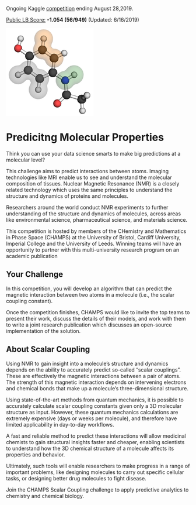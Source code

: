 Ongoing Kaggle [competition](https://www.kaggle.com/c/champs-scalar-coupling) ending August 28,2019.

[Public LB Score:](https://www.kaggle.com/c/champs-scalar-coupling/leaderboard) **-1.054 (56/949)** (Updated: 6/16/2019)

![title](champs.png)
# Predicitng Molecular Properties

Think you can use your data science smarts to make big predictions at a molecular level?

This challenge aims to predict interactions between atoms. Imaging technologies like MRI enable us to see and understand the molecular composition of tissues. Nuclear Magnetic Resonance (NMR) is a closely related technology which uses the same principles to understand the structure and dynamics of proteins and molecules.

Researchers around the world conduct NMR experiments to further understanding of the structure and dynamics of molecules, across areas like environmental science, pharmaceutical science, and materials science.

This competition is hosted by members of the CHemistry and Mathematics in Phase Space (CHAMPS) at the University of Bristol, Cardiff University, Imperial College and the University of Leeds. Winning teams will have an opportunity to partner with this multi-university research program on an academic publication

## Your Challenge

In this competition, you will develop an algorithm that can predict the magnetic interaction between two atoms in a molecule (i.e., the scalar coupling constant).

Once the competition finishes, CHAMPS would like to invite the top teams to present their work, discuss the details of their models, and work with them to write a joint research publication which discusses an open-source implementation of the solution.

## About Scalar Coupling

Using NMR to gain insight into a molecule’s structure and dynamics depends on the ability to accurately predict so-called “scalar couplings”. These are effectively the magnetic interactions between a pair of atoms. The strength of this magnetic interaction depends on intervening electrons and chemical bonds that make up a molecule’s three-dimensional structure.

Using state-of-the-art methods from quantum mechanics, it is possible to accurately calculate scalar coupling constants given only a 3D molecular structure as input. However, these quantum mechanics calculations are extremely expensive (days or weeks per molecule), and therefore have limited applicability in day-to-day workflows.

A fast and reliable method to predict these interactions will allow medicinal chemists to gain structural insights faster and cheaper, enabling scientists to understand how the 3D chemical structure of a molecule affects its properties and behavior.

Ultimately, such tools will enable researchers to make progress in a range of important problems, like designing molecules to carry out specific cellular tasks, or designing better drug molecules to fight disease.

Join the CHAMPS Scalar Coupling challenge to apply predictive analytics to chemistry and chemical biology.
